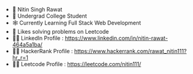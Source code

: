 - 👋 Nitin Singh Rawat
- 🌱 Undergrad College Student
- 🕸 Currently Learning Full Stack Web Development
- 👀 Likes solving problems on Leetcode
- 👨‍💼 LinkedIn Profile : https://www.linkedin.com/in/nitin-rawat-464a5a1ba/
- 👨‍💻 HackerRank Profile : https://www.hackerrank.com/rawat_nitin111?hr_r=1
- 🐱‍💻 Leetcode Profile : https://leetcode.com/nitin111/

<!---
nitinrawat111/nitinrawat111 is a ✨ special ✨ repository because its `README.md` (this file) appears on your GitHub profile.
You can click the Preview link to take a look at your changes.
--->
